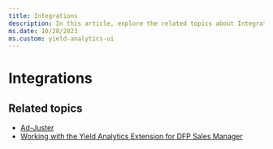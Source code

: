 ```yaml
---
title: Integrations
description: In this article, explore the related topics about Integrations.
ms.date: 10/28/2023
ms.custom: yield-analytics-ui
---
```


# Integrations

## Related topics

- [Ad-Juster](ad-juster.md)
- [Working with the Yield Analytics Extension for DFP Sales Manager](working-with-the-yield-analytics-extension-for-dfp-sales-manager.md)
